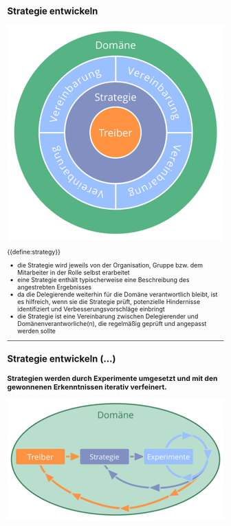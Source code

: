 ## Strategie entwickeln

![right,fit](img/driver-domain/driver-strategy-agreements-domain.png)

{{define:strategy}}

- die Strategie wird jeweils von der Organisation, Gruppe bzw. dem Mitarbeiter in der Rolle selbst erarbeitet
- eine Strategie enthält typischerweise eine Beschreibung des angestrebten Ergebnisses
- da die Delegierende weiterhin für die Domäne verantwortlich bleibt, ist es hilfreich, wenn sie die Strategie prüft, potenzielle Hindernisse identifiziert und Verbesserungsvorschläge einbringt 
- die Strategie ist eine Vereinbarung zwischen Delegierender und Domänenverantworliche(n), die regelmäßig geprüft und angepasst werden sollte

* * *

## Strategie entwickeln (…)

### Strategien werden durch Experimente umgesetzt und mit den gewonnenen Erkenntnissen iterativ verfeinert.

![right,fit](img/evolution/domain-driver-strategy-exeriments.png)